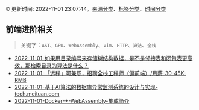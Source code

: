 :alarm_clock: 更新时间: 2022-11-01 23:07:44。[来源分类](../README.md)、[标签分类](../TAGS.md)、[时间分类](../TIMELINE.md)

## 前端进阶相关


> 关键字：`AST`、`GPU`、`WebAssembly`、`Vim`、`HTTP`、`算法`、`全栈`



- [2022-11-01-如果用目录编号来存储树结构数据，是不是邻接表和闭包表更高效，那检索目录的算法是什么？](https://www.v2ex.com/t/891921) 
- [2022-11-01-「远程」可兼职，招聘全栈工程师（偏前端）/月薪-30-45K-RMB](https://www.v2ex.com/t/891899) 
- [2022-11-01-基于AI算法的数据库异常监测系统的设计与实现-tech.meituan.com](https://blogread.cn/news/go.php?idItem=15390&url=https%3A%2F%2Ftech.meituan.com%2F2022%2F09%2F01%2Fdatabase-monitoring-based-on-ai.html%3Fcomefrom%3Dhttps%253A%252F%252Fblogread.cn%252Fnews%252F) 
- [2022-11-01-Docker-+-WebAssembly-集成简介](https://toutiao.io/k/duazmjs) 